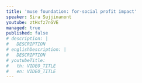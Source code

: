 ```yaml
---
title: 'muse foundation: for-social profit impact'
speaker: Sira Sujjinanont
youtube: ztHxfz7nGVE
managed: true
published: false
# description: |
#   DESCRIPTION
# englishDescription: |
#   DESCRIPTION
# youtubeTitle:
#   th: VIDEO_TITLE
#   en: VIDEO_TITLE
---
```

